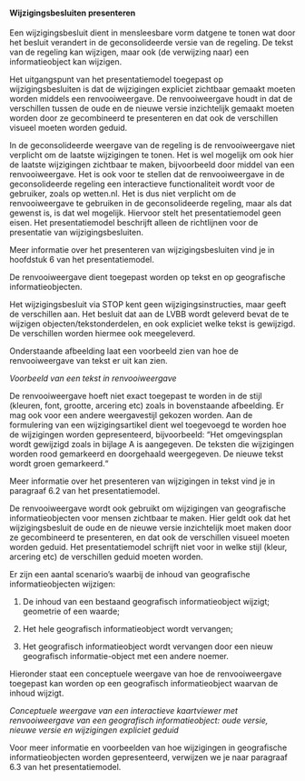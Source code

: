 #### Wijzigingsbesluiten presenteren

Een wijzigingsbesluit dient in mensleesbare vorm datgene te tonen wat door het
besluit verandert in de geconsolideerde versie van de regeling. De tekst van de
regeling kan wijzigen, maar ook (de verwijzing naar) een informatieobject kan
wijzigen.

Het uitgangspunt van het presentatiemodel toegepast op wijzigingsbesluiten is
dat de wijzigingen expliciet zichtbaar gemaakt moeten worden middels een
renvooiweergave. De renvooiweergave houdt in dat de verschillen tussen de oude
en de nieuwe versie inzichtelijk gemaakt moeten worden door ze gecombineerd te
presenteren en dat ook de verschillen visueel moeten worden geduid.

In de geconsolideerde weergave van de regeling is de renvooiweergave niet
verplicht om de laatste wijzigingen te tonen. Het is wel mogelijk om ook hier de
laatste wijzigingen zichtbaar te maken, bijvoorbeeld door middel van een
renvooiweergave. Het is ook voor te stellen dat de renvooiweergave in de
geconsolideerde regeling een interactieve functionaliteit wordt voor de
gebruiker, zoals op wetten.nl. Het is dus niet verplicht om de renvooiweergave
te gebruiken in de geconsolideerde regeling, maar als dat gewenst is, is dat wel
mogelijk. Hiervoor stelt het presentatiemodel geen eisen. Het presentatiemodel
beschrijft alleen de richtlijnen voor de presentatie van wijzigingsbesluiten.

Meer informatie over het presenteren van wijzigingsbesluiten vind je in
hoofdstuk 6 van het presentatiemodel.

De renvooiweergave dient toegepast worden op tekst en op geografische
informatieobjecten.

Het wijzigingsbesluit via STOP kent geen wijzigingsinstructies, maar geeft de
verschillen aan. Het besluit dat aan de LVBB wordt geleverd bevat de te wijzigen
objecten/tekstonderdelen, en ook expliciet welke tekst is gewijzigd. De
verschillen worden hiermee ook meegeleverd.

Onderstaande afbeelding laat een voorbeeld zien van hoe de renvooiweergave van
tekst er uit kan zien.

*Voorbeeld van een tekst in renvooiweergave*

De renvooiweergave hoeft niet exact toegepast te worden in de stijl (kleuren,
font, grootte, arcering etc) zoals in bovenstaande afbeelding. Er mag ook voor
een andere weergavestijl gekozen worden. Aan de formulering van een
wijzigingsartikel dient wel toegevoegd te worden hoe de wijzigingen worden
gepresenteerd, bijvoorbeeld: “Het omgevingsplan wordt gewijzigd zoals in bijlage
A is aangegeven. De teksten die wijzigingen worden rood gemarkeerd en
doorgehaald weergegeven. De nieuwe tekst wordt groen gemarkeerd.“

Meer informatie over het presenteren van wijzigingen in tekst vind je in
paragraaf 6.2 van het presentatiemodel.

De renvooiweergave wordt ook gebruikt om wijzigingen van geografische
informatieobjecten voor mensen zichtbaar te maken. Hier geldt ook dat het
wijzigingsbesluit de oude en de nieuwe versie inzichtelijk moet maken door ze
gecombineerd te presenteren, en dat ook de verschillen visueel moeten worden
geduid. Het presentatiemodel schrijft niet voor in welke stijl (kleur, arcering
etc) de verschillen geduid moeten worden.

Er zijn een aantal scenario’s waarbij de inhoud van geografische
informatieobjecten wijzigen:

1.  De inhoud van een bestaand geografisch informatieobject wijzigt; geometrie
    of een waarde;

2.  Het hele geografisch informatieobject wordt vervangen;

3.  Het geografisch informatieobject wordt vervangen door een nieuw geografisch
    informatie-object met een andere noemer.

Hieronder staat een conceptuele weergave van hoe de renvooiweergave toegepast
kan worden op een geografisch informatieobject waarvan de inhoud wijzigt.

*Conceptuele weergave van een interactieve kaartviewer met renvooiweergave van
een geografisch informatieobject: oude versie, nieuwe versie en wijzigingen
expliciet geduid*

Voor meer informatie en voorbeelden van hoe wijzigingen in geografische
informatieobjecten worden gepresenteerd, verwijzen we je naar paragraaf 6.3 van
het presentatiemodel.

